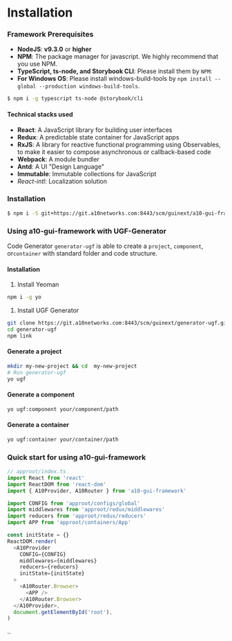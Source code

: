 # Installation

### Framework Prerequisites

* **NodeJS**: **v9.3.0** or **higher**
* **NPM**: The package manager for javascript. We highly recommend that you use NPM.
* **TypeScript, ts-node, and Storybook CLI**: Please install them by `NPM`:
* **For Windows OS**: Please install windows-build-tools by `npm install --global --production windows-build-tools`.

```bash
$ npm i -g typescript ts-node @storybook/cli
```

#### Technical stacks used

* **React**: A JavaScript library for building user interfaces
* **Redux**: A predictable state container for JavaScript apps
* **RxJS**: A library for reactive functional programming using Observables, to make it easier to compose asynchronous or callback-based code
* **Webpack**: A module bundler
* **Antd**: A UI "Design Language"
* **Immutable**: Immutable collections for JavaScript
* _React-intl_: Localization solution

### Installation

```bash
$ npm i -S git+https://git.a10networks.com:8443/scm/guinext/a10-gui-framework.git
```

### Using a10-gui-framework with UGF-Generator

Code Generator `generator-ugf` is able to create a `project`, `component`, or`container` with standard folder and code structure.

#### Installation

1. Install Yeoman

```bash
npm i -g yo
```

1. Install UGF Generator

```bash
git clone https://git.a10networks.com:8443/scm/guinext/generator-ugf.git
cd generator-ugf
npm link
```

#### Generate a project

```bash
mkdir my-new-project && cd  my-new-project
# Run generator-ugf
yo ugf
```

#### Generate a component

```bash
yo ugf:component your/component/path
```

#### Generate a container

```bash
yo ugf:container your/container/path
```

### Quick start for using a10-gui-framework

```typescript
// approot/index.ts
import React from 'react'
import ReactDOM from 'react-dom'
import { A10Provider, A10Router } from 'a10-gui-framework'

import CONFIG from 'approot/configs/global'
import middlewares from 'approot/redux/middlewares'
import reducers from 'approot/redux/reducers'
import APP from 'approot/containers/App'

const initState = {}
ReactDOM.render(
  <A10Provider
    CONFIG={CONFIG}
    middlewares={middlewares}
    reducers={reducers}
    initState={initState}
  >
    <A10Router.Browser>
      <APP />
    </A10Router.Browser>
  </A10Provider>,
  document.getElementById('root'),
)
```

### 

\`\`

